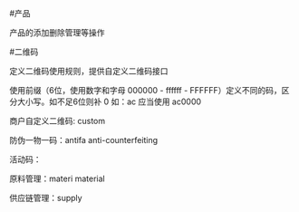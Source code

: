 #产品

产品的添加删除管理等操作

#二维码

定义二维码使用规则，提供自定义二维码接口

使用前缀（6位，使用数字和字母 000000 - ffffff - FFFFFF）定义不同的码，区分大小写。如不足6位则补 0 如：ac 应当使用 ac0000 

商户自定义二维码: custom

防伪一物一码：antifa anti-counterfeiting

活动码：

原料管理：materi  material

供应链管理：supply



